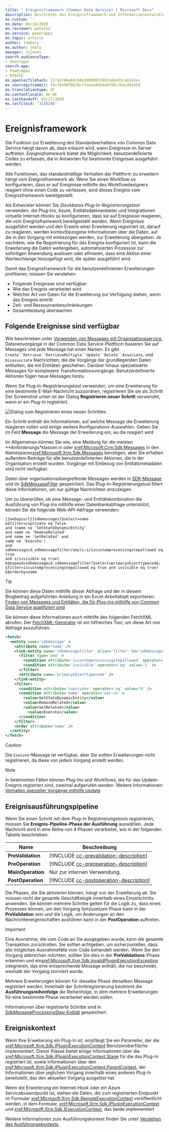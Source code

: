 ```yaml
---
title: " Ereignisframework (Common Data Service) | Microsoft Docs"
description: Beschreibt das Ereignisframework und Informationsentwickler sollten wissen, wenn sie damit arbeiten.
ms.custom: ''
ms.date: 06/18/2019
ms.reviewer: pehecke
ms.service: powerapps
ms.topic: article
author: JimDaly
ms.author: jdaly
manager: ryjones
search.audienceType:
- developer
search.app:
- PowerApps
- D365CE
ms.openlocfilehash: 217a3706e06cb8e36899b51882a0de33ca6141ec
ms.sourcegitcommit: f4cf849070628cf7eeaed6b4d4f08c20dcd02e58
ms.translationtype: HT
ms.contentlocale: de-DE
ms.lasthandoff: 03/21/2020
ms.locfileid: "3156206"
---
```

# <a name="event-framework"></a>Ereignisframework

Die Funktion zur Erweiterung des Standardverhaltens von Common Data Service hängt davon ab, dass erkannt wird, wann Ereignisse im Server auftreten. *Ereignisframework* bietet die Möglichkeit, benutzerdefinierte Codes zu erfassen, die in Antworten für bestimmte Ereignisse ausgeführt werden. 

Alle Funktionen, das standardmäßige Verhalten der Plattform zu erweitern hängt vom Ereignisframework ab. Wenn Sie einen Workflow so konfigurieren, dass er auf Ereignisse mithilfe des Workflowdesigners reagiert ohne einen Code zu verfassen, wird dieses Ereignis vom Ereignisframework bereitgestellt. 

Als Entwickler können Sie *Steckbares Plug-In-Registrierungstool* verwenden, die Plug-Ins, Azure, Entitätsdatenanbieter und Integrationen virtuelle Internet-Hooks so konfigurieren, dass sie auf Ereignisse reagieren, die vom Ereignisframework bereitgestellt werden. Wenn Ereignisse ausgeführt werden und den Erwerb einer Erweiterung registriert ist, darauf zu reagieren, werden kontextbezogene Informationen über die Daten, auf die in den Vorgang mit einbezogen werden, zur Erweiterung übergeben. Je nachdem, wie die Registrierung für das Ereignis konfiguriert ist, kann die Erweiterung die Daten weitergeben, automatisierten Prozessse zur sofortigen Anwendung auslösen oder efinieren, dass eine Aktion einer Warteschlange hinzugefügt wird, die später ausgeführt wird.

Damit das Ereignisframework für die benutzerdefinierten Erweiterungen profitieren, müssen Sie verstehen:

 - Folgende Ereignisse sind verfügbar:
 - Wie das Ereignis verarbeitet wird
 - Welcher Art von Daten für die Erweiterung zur Verfügung stehen, wenn das Ereignis eintritt
 - Zeit- und Ressourcenbeschränkungen
 - Gesamtleistung überwachen

## <a name="available-events"></a>Folgende Ereignisse sind verfügbar

Wie beschrieben unter [Verwenden von Messages mit Organisationsservice](org-service/use-messages.md), Datenenvorgänge in der Common Data Service-Plattform basieren Sie auf Messages und jede Message hat einen Namen. Es gibt `Create``Retrieve``RetrieveMultiple``Update``Delete``Associate`, und `Disassociate` Nachrichten, die die Vorgänge der grundlegenden Daten enthalten, die mit Entitäten geschehen. Darüber hinaus spezialisierte Messages für komplexere Transformationsvorgänge. Benutzerdefinierte Aktionen fügen neue Messages hinzu.

Wenn Sie Plug-In-Registrierungstool verwenden, um eine Erweiterung für eine bestimmte E-Mail-Nachricht zuzuordnen, registrieren Sie sie als *Schritt* Der Screenshot unten ist der Dialog **Registrieren neuer Schritt** verwendet, wenn er ein Plug-In  registriert.

![Dialog zum Registrieren eines neuen Schrittes](media/register-new-step-plug-in.png)

Ein Schritt enthält die Informationen, auf welche Message die Erweiterung reagieren sollen und einige weitere Konfigurations-Auswahlen. Geben Sie im Feld **Message** die Message der Erweiterung ein, au die reagiert wird

Im Allgemeinen können Sie wie, eine Meldung für die meisten **Anforderungs*klassen in oder <xref:Microsoft.Crm.Sdk.Messages> in den Namespaces<xref:Microsoft.Xrm.Sdk.Messages> benötigen, aber Sie erhalten außerdem Beiträge für alle benutzerdefinierten Aktionen, die in der Organisation erstellt wurden. Vorgänge mit Einbezug von Entitätsmetadaten sind nicht verfügbar.

Daten über organisationsübergreifende Messages werden in [SDK-Message](reference/entities/sdkmessage.md) und im [SdkMessageFilter](reference/entities/sdkmessagefilter.md) gespeichert. Das Plug-In-Registrierungstool filtert diese Informationen, um nur gültige Nachrichten anzuzeigen.

Um zu überprüfen, ob eine Message- und Entitätskombination die Ausführung von Plug-Ins mithilfe einer Datenbankabfrage unterstützt, können Sie die folgende Web-API-Abfrage verwenden:

```
{{webapiurl}}sdkmessages?$select=name
&$filter=isprivate eq false 
and (name ne 'SetStateDynamicEntity' 
and name ne 'RemoveRelated' 
and name ne 'SetRelated' and 
name ne 'Execute') 
and sdkmessageid_sdkmessagefilter/any(s:s/iscustomprocessingstepallowed eq true 
and s/isvisible eq true)
&$expand=sdkmessageid_sdkmessagefilter($select=primaryobjecttypecode;
$filter=iscustomprocessingstepallowed eq true and isvisible eq true)
&$orderby=name
```

> [!TIP]
> Sie können diese Daten mithilfe dieser Abfrage und der in diesem Blogbeitrag aufgeführten Anleitung in ein Excel-Arbeitsblatt exportieren: [Finden von Messages und Entitäten, die für Plug-Ins mithilfe von Common Data Service qualifiziert sind](https://powerapps.microsoft.com/blog/find-messages-and-entities-eligible-for-plug-ins-using-the-common-data-service/)


Sie können diese Informationen auch mithilfe des folgenden FetchXML abrufen. Der [FetchXML-Generator](https://fxb.xrmtoolbox.com) ist ein hilfreiches Tool, um diese Art von Abfrage auszuführen.

```xml
<fetch>
  <entity name='sdkmessage' >
    <attribute name='name' />
    <link-entity name='sdkmessagefilter' alias='filter' to='sdkmessageid' from='sdkmessageid' link-type='inner' >
      <filter type='and' >
        <condition attribute='iscustomprocessingstepallowed' operator='eq' value='1' />
        <condition attribute='isvisible' operator='eq' value='1' />
      </filter>
      <attribute name='primaryobjecttypecode' />
    </link-entity>
    <filter>
      <condition attribute='isprivate' operator='eq' value='0' />
      <condition attribute='name' operator='not-in' >
        <value>SetStateDynamicEntity</value>
        <value>RemoveRelated</value>
        <value>SetRelated</value>
          <value>Execute</value>
      </condition>
    </filter>
    <order attribute='name' />
  </entity>
</fetch>
```

> [!CAUTION]
> Die `Execute`-Message ist verfügbar, aber Sie sollten Erweiterungen nicht registrieren, da diese von jedem Vorgang erstellt werden.

> [!NOTE]
> In bestimmten Fällen können Plug-Ins und Workflows, die für das Update-Ereignis registriert sind, zweimal aufgerufen werden. Weitere Informationen: [Verhalten spezieller Vorgänge mithilfe Update](special-update-operation-behavior.md)

## <a name="event-execution-pipeline"></a>Ereignisausführungspipeline

Wenn Sie einen Schritt mit dem Plug-In Registrierungstools registrieren, müssen Sie **Ereignis-Pipeline-Phase der Ausführung** auswählen.  Jede Nachricht wird in eine Reihe von 4 Phasen verarbeitet, wie in der folgenden Tabelle beschrieben:

|Name|Beschreibung|
|--|--|
|**PreValidation**|[!INCLUDE [cc-prevalidation-description](../../includes/cc-prevalidation-description.md)]|
|**PreOperation**|[!INCLUDE [cc-preoperation-description](../../includes/cc-preoperation-description.md)]|
|**MainOperation**|Nur zur internen Verwendung.|
|**PostOperation**|[!INCLUDE [cc-postoperation-description](../../includes/cc-postoperation-description.md)]|

Die Phasen, die Sie aktivieren können, hängt von der Erweiterung ab. Sie müssen nicht die gesamte Geschäftslogik innerhalb eines Einzelschritts anwenden. Sie können mehrere Schritte gelten für die Logik zu, dass eines Prozesses können, um den Vorgang fortzusetzen Phase kann in der **PreValidation** sein und die Logik, um Änderungen an den Nachrichteneigenschaften ausführen kann in der **PostOperation** auftreten.

> [!IMPORTANT]
> Eine Ausnahme, die vom Code an Sie ausgegeben wurde, kann die gesamte Transaktion zurückrollen. Sie sollten achtgeben, um sicherzustellen, dass alle möglichen Ausnahmefälle vom Code behandelt werden. Wenn Sie den Vorgang abbrechen möchten, sollten Sie dies in der **PreValidations**-Phase  erkennen und ein<xref:Microsoft.Xrm.Sdk.InvalidPluginExecutionException> integrieren, das eine entsprechende Message enthält, die nur beschreibt, weshalb der Vorgang storniert wurde.

Mehrere Erweiterungen können für dieselbe Phase derselben Message registriert werden. Innerhalb der Schrittregistrierung bestimmt die **Ausführungsreihenfolge** die Reihenfolge, in dem mehrere Erweiterungen für eine bestimmte Phase verarbeitet werden sollen.

Informationen über registrierte Schritte sind in [SdkMessageProcessingStep-Entität](reference/entities/sdkmessageprocessingstep.md) gespeichert.

## <a name="event-context"></a>Ereigniskontext

Wenn Ihre Erweiterung ein Plug-In ist, empfängt Sie ein Parameter, der die <xref:Microsoft.Xrm.Sdk.IPluginExecutionContext> Benutzeroberfläche implementiert. Dieser Klasse bietet einige Informationen über die <xref:Microsoft.Xrm.Sdk.IPluginExecutionContext.Stage> für die das Plug-In registriert ist, sowie Informationen über den <xref:Microsoft.Xrm.Sdk.IPluginExecutionContext.ParentContext>, der Informationen über jeglichen Vorgang innerhalb eines anderen Plug-In bereitstellt, das den aktuellen Vorgang ausgelöst hat.

Wenn die Erweiterung ein Internet-Hook oder ein Azure Servicebusendpunkt ist, stehen die Daten, die zum registrierten Endpunkt im Formular <xref:Microsoft.Xrm.Sdk.RemoteExecutionContext> veröffentlicht werden, in dem Formular, <xref:Microsoft.Xrm.Sdk.IPluginExecutionContext> und <xref:Microsoft.Xrm.Sdk.IExecutionContext>, das beide implementiert

Weitere Informationen zum Ausführungskontext finden Sie unter [Verstehen des Ausführungskontexts](understand-the-data-context.md).